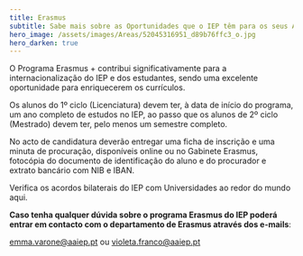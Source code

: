 ```yaml
---
title: Erasmus
subtitle: Sabe mais sobre as Oportunidades que o IEP têm para os seus Alunos
hero_image: /assets/images/Areas/52045316951_d89b76ffc3_o.jpg
hero_darken: true
---
```


O Programa Erasmus + contribui significativamente para a internacionalização do IEP e dos estudantes, sendo uma excelente oportunidade para enriquecerem os currículos.

Os alunos do 1º ciclo (Licenciatura) devem ter, à data de início do programa, um ano completo de estudos no IEP, ao passo que os alunos de 2º ciclo (Mestrado) devem ter, pelo menos um semestre completo.

No acto de candidatura deverão entregar uma ficha de inscrição e uma minuta de procuração, disponíveis online ou no Gabinete Erasmus, fotocópia do documento de identificação do aluno e do procurador e extrato bancário com NIB e IBAN.

Verifica os acordos bilaterais do IEP com Universidades ao redor do mundo aqui.

**Caso tenha qualquer dúvida sobre o programa Erasmus do IEP poderá entrar em contacto com o departamento de Erasmus através dos e-mails**: 

emma.varone@aaiep.pt ou violeta.franco@aaiep.pt